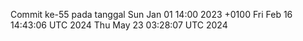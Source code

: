 Commit ke-55 pada tanggal Sun Jan 01 14:00 2023 +0100
Fri Feb 16 14:43:06 UTC 2024
Thu May 23 03:28:07 UTC 2024
